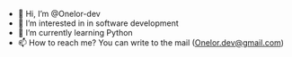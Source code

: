 - 👋 Hi, I’m @Onelor-dev
- 👀 I’m interested in in software development
- 🌱 I’m currently learning Python
- 📫 How to reach me? You can write to the mail (Onelor.dev@gmail.com)

<!---
Onelor-dev/Onelor-dev is a ✨ special ✨ repository because its `README.md` (this file) appears on your GitHub profile.
You can click the Preview link to take a look at your changes.
--->
